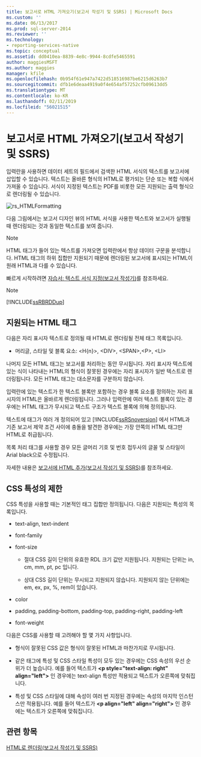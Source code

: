 ```yaml
---
title: 보고서로 HTML 가져오기(보고서 작성기 및 SSRS) | Microsoft Docs
ms.custom: ''
ms.date: 06/13/2017
ms.prod: sql-server-2014
ms.reviewer: ''
ms.technology:
- reporting-services-native
ms.topic: conceptual
ms.assetid: dd0410ea-8839-4e8c-9944-8cdfe5465591
author: maggiesMSFT
ms.author: maggies
manager: kfile
ms.openlocfilehash: 0b954f61e947a7422d518516987be6215d6263b7
ms.sourcegitcommit: dfb1e6deaa4919a0f4e654af57252cfb09613dd5
ms.translationtype: MT
ms.contentlocale: ko-KR
ms.lasthandoff: 02/11/2019
ms.locfileid: "56021515"
---
```

# <a name="importing-html-into-a-report-report-builder-and-ssrs"></a>보고서로 HTML 가져오기(보고서 작성기 및 SSRS)
  입력란을 사용하면 데이터 세트의 필드에서 검색한 HTML 서식의 텍스트를 보고서에 삽입할 수 있습니다. 텍스트는 올바른 형식의 HTML로 평가되는 단순 또는 복합 식에서 가져올 수 있습니다. 서식이 지정된 텍스트는 PDF를 비롯한 모든 지원되는 출력 형식으로 렌더링될 수 있습니다.  
  
 ![rs_HTMLFormatting](../media/rs-htmlformatting.gif "rs_HTMLFormatting")  
  
 다음 그림에서는 보고서 디자인 뷰의 HTML 서식을 사용한 텍스트와 보고서가 실행될 때 렌더링되는 것과 동일한 텍스트를 보여 줍니다.  
  
> [!NOTE]  
>  HTML 태그가 들어 있는 텍스트를 가져오면 입력란에서 항상 데이터 구문을 분석합니다. HTML 태그의 하위 집합만 지원되기 때문에 렌더링된 보고서에 표시되는 HTML이 원래 HTML과 다를 수 있습니다.  
  
 빠르게 시작하려면 [자습서: 텍스트 서식 지정&#40;보고서 작성기&#41;](../tutorial-format-text-report-builder.md)를 참조하세요.  
  
> [!NOTE]  
>  [!INCLUDE[ssRBRDDup](../../includes/ssrbrddup-md.md)]  
  
## <a name="supported-html-tags"></a>지원되는 HTML 태그  
 다음은 자리 표시자 텍스트로 정의될 때 HTML로 렌더링될 전체 태그 목록입니다.  
  
-   머리글, 스타일 및 블록 요소: \<H{n}>, \<DIV>, \<SPAN>,\<P>, \<LI>  
  
 나머지 모든 HTML 태그는 보고서를 처리하는 동안 무시됩니다. 자리 표시자 텍스트에 있는 식이 나타내는 HTML의 형식이 잘못된 경우에는 자리 표시자가 일반 텍스트로 렌더링됩니다. 모든 HTML 태그는 대소문자를 구분하지 않습니다.  
  
 입력란에 있는 텍스트가 한 텍스트 블록만 포함하는 경우 블록 요소를 정의하는 자리 표시자의 HTML은 올바르게 렌더링됩니다. 그러나 입력란에 여러 텍스트 블록이 있는 경우에는 HTML 태그가 무시되고 텍스트 구조가 텍스트 블록에 의해 정의됩니다.  
  
 텍스트에 태그가 여러 개 정의되어 있고 [!INCLUDE[ssRSnoversion](../../includes/ssrsnoversion-md.md)] 에서 HTML과 기존 보고서 제약 조건 사이에 충돌을 발견한 경우에는 가장 안쪽의 HTML 태그만 HTML로 취급됩니다.  
  
 목록 처리 태그를 사용할 경우 모든 글머리 기호 및 번호 접두사의 글꼴 및 스타일이 Arial black으로 수정됩니다.  
  
 자세한 내용은 [보고서에 HTML 추가&#40;보고서 작성기 및 SSRS&#41;](add-html-into-a-report-report-builder-and-ssrs.md)를 참조하세요.  
  
## <a name="limitations-of-cascading-style-sheet-attributes"></a>CSS 특성의 제한  
 CSS 특성을 사용할 때는 기본적인 태그 집합만 정의됩니다. 다음은 지원되는 특성의 목록입니다.  
  
-   text-align, text-indent  
  
-   font-family  
  
-   font-size  
  
    -   절대 CSS 길이 단위의 유효한 RDL 크기 값만 지원됩니다. 지원되는 단위는 in, cm, mm, pt, pc 입니다.  
  
    -   상대 CSS 길이 단위는 무시되고 지원되지 않습니다. 지원되지 않는 단위에는 em, ex, px, %, rem이 있습니다.  
  
-   color  
  
-   padding, padding-bottom, padding-top, padding-right, padding-left  
  
-   font-weight  
  
 다음은 CSS를 사용할 때 고려해야 할 몇 가지 사항입니다.  
  
-   형식이 잘못된 CSS 값은 형식이 잘못된 HTML과 마찬가지로 무시됩니다.  
  
-   같은 태그에 특성 및 CSS 스타일 특성이 모두 있는 경우에는 CSS 속성의 우선 순위가 더 높습니다. 예를 들어 텍스트가 **\<p style="text-align: right" align="left">** 인 경우에는 text-align 특성만 적용되고 텍스트가 오른쪽에 맞춰집니다.  
  
-   특성 및 CSS 스타일에 대해 속성이 여러 번 지정된 경우에는 속성의 마지막 인스턴스만 적용됩니다. 예를 들어 텍스트가 **\<p align="left" align="right">** 인 경우에는 텍스트가 오른쪽에 맞춰집니다.  
  
## <a name="see-also"></a>관련 항목  
 [HTML로 렌더링&#40;보고서 작성기 및 SSRS&#41;](../report-builder/rendering-to-html-report-builder-and-ssrs.md)  
  
  

